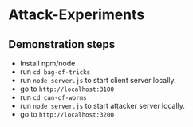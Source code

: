 # Attack-Experiments

## Demonstration steps
- Install npm/node
- run `cd bag-of-tricks`
- run `node server.js` to start client server locally.
- go to `http://localhost:3100`
- run `cd can-of-worms`
- run `node server.js` to start attacker server locally.
- go to `http://localhost:3200`

